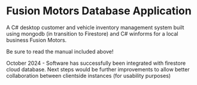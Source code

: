 # Fusion Motors Database Application
A C# desktop customer and vehicle inventory management system built using mongodb (in transition to Firestore) and C# winforms for a local business Fusion Motors.

Be sure to read the manual included above!

October 2024 - Software has successfully been integrated with firestore cloud database. Next steps would be further improvements to allow better collaboration between clientside instances (for usability purposes)
